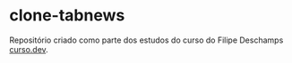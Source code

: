 # clone-tabnews

Repositório criado como parte dos estudos do curso do Filipe Deschamps [curso.dev](https://curso.dev/).
